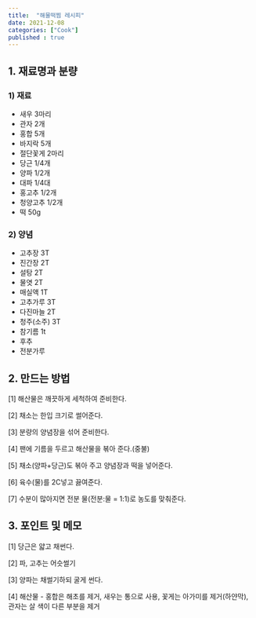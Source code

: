 ```yaml
---
title:  "해물떡찜 레시피"
date: 2021-12-08
categories: ["Cook"]
published : true
---
```


## 1. 재료명과 분량

### 1) 재료
- 새우 3마리
- 관자 2개
- 홍합 5개
- 바지락 5개
- 절단꽃게 2마리
- 당근 1/4개
- 양파 1/2개
- 대파 1/4대
- 홍고추 1/2개
- 청양고추 1/2개
- 떡 50g
  
### 2) 양념
- 고추장 3T
- 진간장 2T
- 설탕 2T
- 물엿 2T
- 매실액 1T
- 고추가루 3T
- 다진마늘 2T
- 청주(소주) 3T
- 참기름 1t
- 후추
- 전분가루

## 2. 만드는 방법

[1] 해산물은 깨끗하게 세척하여 준비한다.

[2] 채소는 한입 크기로 썰어준다.

[3] 분량의 양념장을 섞어 준비한다.

[4] 팬에 기름을 두르고 해산물을 볶아 준다.(중불)

[5] 채소(양파+당근)도 볶아 주고 양념장과 떡을 넣어준다.

[6] 육수(물)를 2C넣고 끓여준다.

[7] 수분이 많아지면 전분 물(전분:물 = 1:1)로 농도를 맞춰준다.

## 3. 포인트 및 메모

[1] 당근은 얇고 채썬다.

[2] 파, 고추는 어슷썰기

[3] 양파는 채썰기하되 굴게 썬다.

[4] 해산물 - 홍합은 해초를 제거, 새우는 통으로 사용, 꽃게는 아가미를 제거(하얀막), 관자는 살 색이 다른 부분을 제거